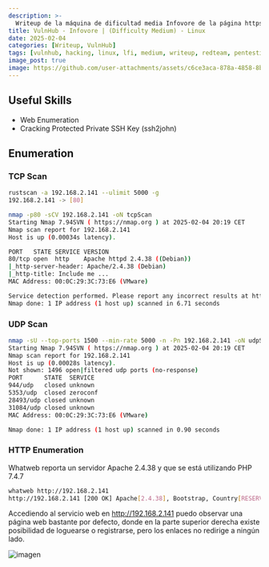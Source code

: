 ```yaml
---
description: >-
  Writeup de la máquina de dificultad media Infovore de la página https://vulnhub.com
title: VulnHub - Infovore | (Difficulty Medium) - Linux
date: 2025-02-04
categories: [Writeup, VulnHub]
tags: [vulnhub, hacking, linux, lfi, medium, writeup, redteam, pentesting]
image_post: true
image: https://github.com/user-attachments/assets/c6ce3aca-878a-4858-8b01-71521da49efa
---
```


## Useful Skills

* Web Enumeration
* Cracking Protected Private SSH Key (ssh2john)

## Enumeration

### TCP Scan

 ```bash
rustscan -a 192.168.2.141 --ulimit 5000 -g
192.168.2.141 -> [80]
```

```bash
nmap -p80 -sCV 192.168.2.141 -oN tcpScan
Starting Nmap 7.94SVN ( https://nmap.org ) at 2025-02-04 20:19 CET
Nmap scan report for 192.168.2.141
Host is up (0.00034s latency).

PORT   STATE SERVICE VERSION
80/tcp open  http    Apache httpd 2.4.38 ((Debian))
|_http-server-header: Apache/2.4.38 (Debian)
|_http-title: Include me ...
MAC Address: 00:0C:29:3C:73:E6 (VMware)

Service detection performed. Please report any incorrect results at https://nmap.org/submit/ .
Nmap done: 1 IP address (1 host up) scanned in 6.71 seconds
```

### UDP Scan

 ```bash
nmap -sU --top-ports 1500 --min-rate 5000 -n -Pn 192.168.2.141 -oN udpScan
Starting Nmap 7.94SVN ( https://nmap.org ) at 2025-02-04 20:19 CET
Nmap scan report for 192.168.2.141
Host is up (0.00028s latency).
Not shown: 1496 open|filtered udp ports (no-response)
PORT      STATE  SERVICE
944/udp   closed unknown
5353/udp  closed zeroconf
28493/udp closed unknown
31084/udp closed unknown
MAC Address: 00:0C:29:3C:73:E6 (VMware)

Nmap done: 1 IP address (1 host up) scanned in 0.90 seconds
```

### HTTP Enumeration

Whatweb reporta un servidor Apache 2.4.38 y que se está utilizando PHP 7.4.7

```bash
whatweb http://192.168.2.141
http://192.168.2.141 [200 OK] Apache[2.4.38], Bootstrap, Country[RESERVED][ZZ], HTML5, HTTPServer[Debian Linux][Apache/2.4.38 (Debian)], IP[192.168.2.141], JQuery, PHP[7.4.7], Script, Title[Include me ...], X-Powered-By[PHP/7.4.7]
```

Accediendo al servicio web en http://192.168.2.141 puedo observar una página web bastante por defecto, donde en la parte superior derecha existe posibilidad de loguearse o registrarse, pero los enlaces no redirige a ningún lado.

![imagen](https://github.com/user-attachments/assets/3d5310fe-94eb-47d6-a37d-af5778252d74)

